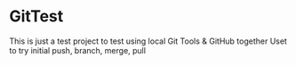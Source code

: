 GitTest
=======
This is just a test project to test using local Git Tools & GitHub together
Uset to try initial push, branch, merge, pull

